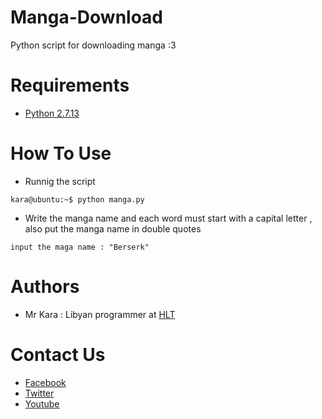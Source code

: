 # Manga-Download
Python script for downloading manga :3

# Requirements

* [Python 2.7.13](https://www.python.org/)

# How To Use 
* Runnig the script
```
kara@ubuntu:~$ python manga.py
```
* Write the manga name and each word must start with a capital letter , also put the manga name in double quotes
```
input the maga name : "Berserk"
```
# Authors
* Mr Kara : Libyan programmer at [HLT](https://www.facebook.com/hackerlibya100/) 
# Contact Us
* [Facebook](https://www.facebook.com/hackerlibya100/) 
* [Twitter](https://twitter.com/HackerAlnofalia)
* [Youtube](https://www.youtube.com/c/HackerAlnofalia)

